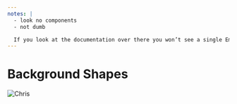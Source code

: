 ```yaml
---
notes: |
  - look no components
  - not dumb

  If you look at the documentation over there you won’t see a single Ember component. This is truely HTML-first, and that doesn’t mean that it needs to be declarative and dumb. If you use hte `bg-shape-boxes-bottom ` class you get this neat little spill over into the next div without having to think about it.
---
```


# Background Shapes

![Chris](/images/bakground-shapes.png)
